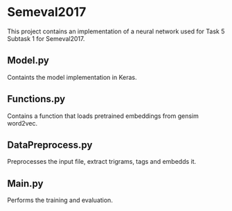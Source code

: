 # Semeval2017

This project contains an implementation of a neural network used for Task 5 Subtask 1 for Semeval2017.

## Model.py

Containts the model implementation in Keras.

## Functions.py

Contains a function that loads pretrained embeddings from gensim word2vec.

## DataPreprocess.py

Preprocesses the input file, extract trigrams, tags and embedds it.

## Main.py

Performs the training and evaluation.
